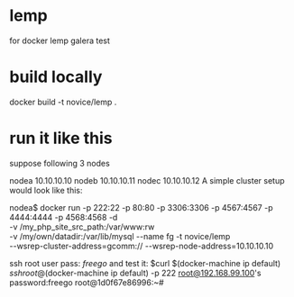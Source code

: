# lemp
for docker lemp galera test
# build locally
docker build -t novice/lemp .
# run it like this
suppose following 3 nodes

nodea 10.10.10.10
nodeb 10.10.10.11
nodec 10.10.10.12
A simple cluster setup would look like this:

nodea$ docker run -p 222:22 -p 80:80 -p 3306:3306 -p 4567:4567 -p 4444:4444 -p 4568:4568 -d \
-v /my_php_site_src_path:/var/www:rw \
-v /my/own/datadir:/var/lib/mysql  --name fg -t novice/lemp \
--wsrep-cluster-address=gcomm:// --wsrep-node-address=10.10.10.10

ssh root user pass: *freego*
and test it:
$curl $(docker-machine ip default)
$ssh root@$(docker-machine ip default) -p 222
root@192.168.99.100's password:freego
root@1d0f67e86996:~# 

